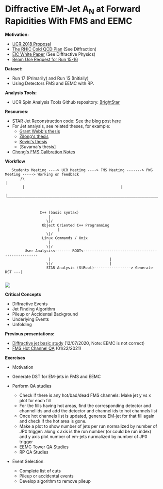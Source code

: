 Diffractive EM-Jet A<sub>N</sub> at Forward Rapidities With FMS and EEMC
=====================================================================

**Motivation:**
- [UCR 2018 Proposal](https://drive.google.com/drive/folders/1X9isx8UUJv5uCBU-iLMtw54VqaNt92zA)
- [The RHIC Cold QCD Plan](https://arxiv.org/pdf/1602.03922.pdf) (See Diffraction) 
- [EIC White Paper](https://arxiv.org/pdf/1212.1701.pdf) (See Diffractive Physics)
- [Beam Use Request for Run 15-16]()


**Dataset:**
- Run 17 (Primarily) and Run 15 (Initially)
- Using Detectors FMS and EEMC with RP.

**Analysis Tools:**
- UCR Spin Analysis Tools Github repository: [BrightStar](https://github.com/latifkabir/BrightSTAR)

**Resources:**
- STAR Jet Reconstruction code: See the blog post [here](https://drupal.star.bnl.gov/STAR/blog/gdwebb/running-jet-code) 
- For Jet analysis, see related theses, for example:
  - [Grant Webb's thesis](https://drupal.star.bnl.gov/STAR/files/main_2.pdf) 
  - [Zilong's thesis](https://drupal.star.bnl.gov/STAR/system/files/Zilong_Chang_TAMU_Thesis.pdf)
  - [Kevin's thesis](https://drupal.star.bnl.gov/STAR/files/KevinAdkinsThesis_Final.pdf)
  - [Suvarna's thesis]
- [Chong's FMS Calibration Notes](https://drupal.star.bnl.gov/STAR/starnotes/private/psn0735)


**Workflow**

```
   Students Meeting ----> UCR Meeting ----> FMS Meeting -------> PWG Meeting -----> Working on feedback
   	   /\ 	    	      	    			     	     	        	 |   
	    |									         |
	    |____________________________________________________________________________|
	   


				C++ (basic syntax)
				    |
				   \|/
			     Object Oriented C++ Programming
			     	    |
				   \|/
			     Linux Commands / Unix    
				    |
				   \|/
	     User Analysis<------- ROOT<-------------------------------------------------
				    |							|
				   \|/							|						
			       STAR Analysis (StRoot)-----------------> Generate DST ---|   
                                 
```


![](Analysis_Workflow_EMjet_AN.jpg)

**Critical Concepts**

- Diffractive Events
- Jet Finding Algorithm
- Pileup or Accidental Background
- Underlying Events
- Unfolding

**Previous presentations:**

- [Diffractive jet basic study](https://drive.google.com/file/d/1FAP7NyflAx0lDKqFWk_NFi8_L_M2mF3h/view?usp=sharing) (12/07/2020, Note: EEMC is not correct)
- [FMS Hot Channel QA](https://drive.google.com/file/d/1QWTYkr4dsgWogJ9amSMzELmPnDHZq_Fu/view?usp=sharing) (01/22/2021)


**Exercises**

- Motivation

- Generate DST for EM-jets in FMS and EEMC

- Perform QA studies
   - Check if there is any hot/bad/dead FMS channels: Make jet y vs x plot for each fill
   - For the fills having hot areas, find the corresponding detector and channel ids and add the detector and channel ids to hot channels list
   - Once hot channels list is updated, generate EM-jet for that fill again and check if the hot area is gone.
   - Make a plot to show number of jets per run normalized by number of JP0 trigger: along x axis is the run number (or could be run index) and y axis plot number of em-jets nurmalized by number of JP0 trigger
   - EEMC Tower QA Studies
   - RP QA Studies

- Event Selection:
  - Complete list of cuts
  - Pileup or accidental events
  - Develop algorithm to remove pileup 



   
   
   





